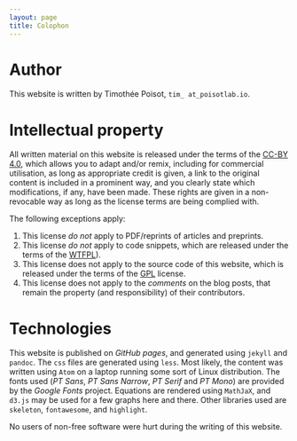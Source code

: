 ```yaml
---
layout: page
title: Colophon
---
```


# Author

This website is written by Timothée Poisot, `tim_ at_poisotlab.io`.

# Intellectual property

All written material on this website is released under the terms of the
[CC-BY 4.0][ccby], which allows you to adapt and/or remix, including for
commercial utilisation, as long as appropriate credit is given, a link to
the original content is included in a prominent way, and you clearly state
which modifications, if any, have been made. These rights are given in a
non-revocable way as long as the license terms are being complied with.

The following exceptions apply:

1. This license *do not* apply to PDF/reprints of articles and preprints.
2. This license *do not* apply to code snippets, which are released under
   the terms of the [WTFPL][wtfpl]).
2. This license does not apply to the source code of this website, which is
   released under the terms of the [GPL][gpl] license.
3. This license does not apply to the *comments* on the blog posts, that
   remain the property (and responsibility) of their contributors.

[ccby]: https://creativecommons.org/licenses/by/4.0/
[wtfpl]: http://www.wtfpl.net/about/
[gpl]: http://www.gnu.org/copyleft/gpl.html

# Technologies

This website is published on *GitHub pages*, and generated using `jekyll` and
`pandoc`. The `css` files are generated using `less`. Most likely, the content
was written using `Atom` on a laptop running some sort of Linux distribution.
The fonts used (*PT Sans*, *PT Sans Narrow*, *PT Serif* and *PT Mono*) are
provided by the *Google Fonts* project. Equations are rendered using `MathJaX`,
and `d3.js` may be used for a few graphs here and there. Other libraries used
are `skeleton`, `fontawesome`, and `highlight`.

No users of non-free software were hurt during the writing of this website.
